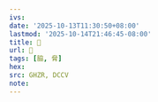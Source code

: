 ```yaml
---
ivs:
date: '2025-10-13T11:30:50+08:00'
lastmod: '2025-10-14T21:46:45-08:00'
title: 󰧕
url: 󰧕
tags: [脇, 脅]
hex: 
src: GHZR, DCCV
note:
---
```

